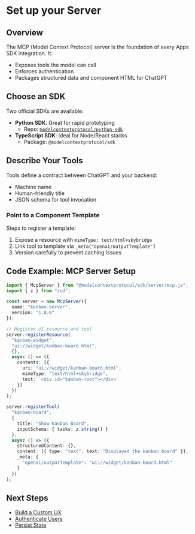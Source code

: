 # Set up your Server

## Overview

The MCP (Model Context Protocol) server is the foundation of every Apps SDK integration. It:
- Exposes tools the model can call
- Enforces authentication
- Packages structured data and component HTML for ChatGPT

## Choose an SDK

Two official SDKs are available:
- **Python SDK**: Great for rapid prototyping
  - Repo: [`modelcontextprotocol/python-sdk`](https://github.com/modelcontextprotocol/python-sdk)
- **TypeScript SDK**: Ideal for Node/React stacks
  - Package: `@modelcontextprotocol/sdk`

## Describe Your Tools

Tools define a contract between ChatGPT and your backend:
- Machine name
- Human-friendly title
- JSON schema for tool invocation

### Point to a Component Template

Steps to register a template:
1. Expose a resource with `mimeType: text/html+skybridge`
2. Link tool to template via `_meta["openai/outputTemplate"]`
3. Version carefully to prevent caching issues

## Code Example: MCP Server Setup

```typescript
import { McpServer } from "@modelcontextprotocol/sdk/server/mcp.js";
import { z } from "zod";

const server = new McpServer({
  name: "kanban-server",
  version: "1.0.0"
});

// Register UI resource and tool
server.registerResource(
  "kanban-widget",
  "ui://widget/kanban-board.html",
  {},
  async () => ({
    contents: [{
      uri: "ui://widget/kanban-board.html",
      mimeType: "text/html+skybridge",
      text: `<div id="kanban-root"></div>`
    }]
  })
);

server.registerTool(
  "kanban-board",
  {
    title: "Show Kanban Board",
    inputSchema: { tasks: z.string() }
  },
  async () => ({
    structuredContent: {},
    content: [{ type: "text", text: "Displayed the kanban board" }],
    _meta: {
      "openai/outputTemplate": "ui://widget/kanban-board.html"
    }
  })
);
```

## Next Steps

- [Build a Custom UX](/apps-sdk/build/custom-ux)
- [Authenticate Users](/apps-sdk/build/auth)
- [Persist State](/apps-sdk/build/storage)
